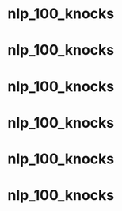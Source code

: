 # nlp_100_knocks
# nlp_100_knocks
# nlp_100_knocks
# nlp_100_knocks
# nlp_100_knocks
# nlp_100_knocks

